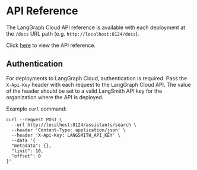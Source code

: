 # API Reference

The LangGraph Cloud API reference is available with each deployment at the `/docs` URL path (e.g. `http://localhost:8124/docs`).

Click <a href="/langgraph/cloud/reference/api/api_ref.html" target="_blank">here</a> to view the API reference.

## Authentication

For deployments to LangGraph Cloud, authentication is required. Pass the `X-Api-Key` header with each request to the LangGraph Cloud API. The value of the header should be set to a valid LangSmith API key for the organization where the API is deployed.

Example `curl` command:
```shell
curl --request POST \
  --url http://localhost:8124/assistants/search \
  --header 'Content-Type: application/json' \
  --header 'X-Api-Key: LANGSMITH_API_KEY' \
  --data '{
  "metadata": {},
  "limit": 10,
  "offset": 0
}'  
```
